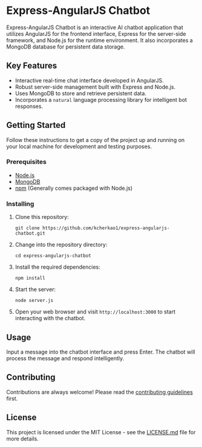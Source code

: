 # Express-AngularJS Chatbot

Express-AngularJS Chatbot is an interactive AI chatbot application that utilizes AngularJS for the frontend interface, Express for the server-side framework, and Node.js for the runtime environment. It also incorporates a MongoDB database for persistent data storage.

## Key Features

- Interactive real-time chat interface developed in AngularJS.
- Robust server-side management built with Express and Node.js.
- Uses MongoDB to store and retrieve persistent data.
- Incorporates a `natural` language processing library for intelligent bot responses.

## Getting Started

Follow these instructions to get a copy of the project up and running on your local machine for development and testing purposes.

### Prerequisites

- [Node.js](https://nodejs.org/)
- [MongoDB](https://www.mongodb.com/)
- [npm](https://www.npmjs.com/) (Generally comes packaged with Node.js)

### Installing

1. Clone this repository:
    ```
    git clone https://github.com/kcherkao1/express-angularjs-chatbot.git
    ```

2. Change into the repository directory:
    ```
    cd express-angularjs-chatbot
    ```

3. Install the required dependencies:
    ```
    npm install
    ```

4. Start the server:
    ```
    node server.js
    ```

5. Open your web browser and visit `http://localhost:3000` to start interacting with the chatbot.

## Usage

Input a message into the chatbot interface and press Enter. The chatbot will process the message and respond intelligently.

## Contributing

Contributions are always welcome! Please read the [contributing guidelines](CONTRIBUTING.md) first.

## License

This project is licensed under the MIT License - see the [LICENSE.md](LICENSE.md) file for more details.
